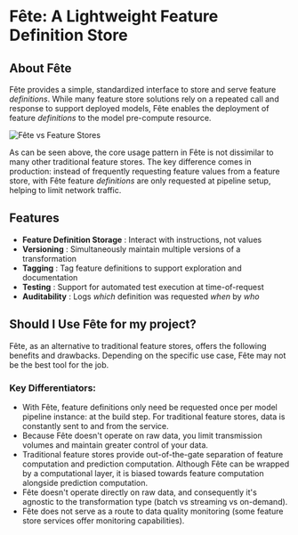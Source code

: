 # Fête: A Lightweight Feature Definition Store

## About Fête
Fête provides a simple, standardized interface to store and serve feature *definitions*. While many feature store solutions rely on a repeated call and response to support deployed models, Fête enables the deployment of feature *definitions* to the model pre-compute resource.

![Fête vs Feature Stores](readme\fête_usage.png)

As can be seen above, the core usage pattern in Fête is not dissimilar to many other traditional feature stores. The key difference comes in production: instead of frequently requesting feature values from a feature store, with Fête feature *definitions* are only requested at pipeline setup, helping to limit network traffic.

## Features
- **Feature Definition Storage** : Interact with instructions, not values
- **Versioning** : Simultaneously maintain multiple versions of a transformation
- **Tagging** : Tag feature definitions to support exploration and documentation
- **Testing** : Support for automated test execution at time-of-request
- **Auditability** : Logs *which* definition was requested *when* by *who*

## Should I Use Fête for my project?
Fête, as an alternative to traditional feature stores, offers the following benefits and drawbacks. Depending on the specific use case, Fête may not be the best tool for the job.
### Key Differentiators:
- With Fête, feature definitions only need be requested once per model pipeline instance: at the build step. For traditional feature stores, data is constantly sent to and from the service.
- Because Fête doesn't operate on raw data, you limit transmission volumes and maintain greater control of your data.
- Traditional feature stores provide out-of-the-gate separation of feature computation and prediction computation. Although Fête can be wrapped by a computational layer, it is biased towards feature computation alongside prediction computation.
- Fête doesn't operate directly on raw data, and consequently it's agnostic to the transformation type (batch vs streaming vs on-demand).
- Fête does not serve as a route to data quality monitoring (some feature store services offer monitoring capabilities).

